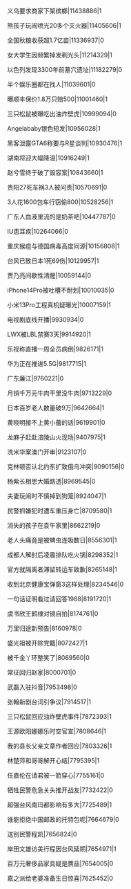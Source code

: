 义乌要求商家下架槟榔|11438886|1

熊孩子玩闹喷光20多个灭火器|11405606|1

全国秋粮收获超1.7亿亩|11336937|0

女大学生因频繁掉发剃光头|11214329|1

以色列发现3300年前墓穴遗址|11182279|0

半个娱乐圈都在找人|11039601|0

曝顺丰保价1.8万只赔500|11001460|1

三只松鼠被曝吃出油炸壁虎|10999094|0

Angelababy银色短发|10956028|1

黑客泄露GTA6称要与R星谈判|10930476|1

湖南将迎大幅降温|10916249|1

赵兮雪终于破了毁容案|10843660|1

贵阳27死车祸3人被问责|10570691|0

3人花1600包车行窃偷800|10528256|1

广东人血液里流的是奶茶吧|10447787|0

IU患耳疾|10264066|0

重庆猴痘与德国病毒高度同源|10156808|1

台风已致日本1死69伤|10129957|1

贾乃亮间歇性清醒|10059144|0

iPhone14Pro被吐槽不耐划|10010035|0

小米13Pro工程真机疑曝光|10007159|1

电视剧底线开播|9930934|0

LWX被LBL禁赛3天|9914920|1

乐视称直播一周全员病倒|9826171|1

华为正在推进5.5G|9817715|1

广东廉江|9760221|0

月销千万元牛肉干里没牛肉|9713229|0

日本百岁老人数量破9万|9642664|1

黄晓明接不上黄小蕾的话|9619901|0

龙麻子赶赴涪陵山火现场|9407975|1

洗米华案澳门开审|9123107|0

克林顿否认北约东扩致俄乌冲突|9090156|0

杨紫长相思大婚路透|8969545|0

夫妻玩闹时不慎掉到狗笼|8924047|1

民警抓嫌犯时遭车重压身亡|8709580|1

消失的孩子在袁午家里|8662219|0

老人头痛竟是被蜱虫连吸数日|8556301|1

成都人解封后凌晨排队吃火锅|8298352|1

官方就隔离者滞留转运车致歉|8265148|1

收到北京健康宝弹窗3这样处理|8234546|0

一句话证明看过请回答1988|8191720|1

虞书欣王鹤棣对镜自拍|8174761|0

万里归途新预告|8160978|0

盛光祖被开除党籍|8072427|1

被千金丫环整笑了|8069560|0

常征回归赵家|8000701|0

武磊入驻抖音|7953498|0

张翰新剧台词引争议|7914517|1

三只松鼠回应油炸壁虎事件|7872393|1

王源欧阳娜娜乐时空官宣|7808646|1

我的县长父亲文章作者回应|7803326|1

林楚萍和哥哥解开心结|7795395|1

任嘉伦在请君被一箭穿心|7755161|0

牺牲民警危急关头推开战友|7732422|0

超强台风南玛都影响有多大|7725489|1

谁能拒绝中国邮政的托特包呢|7664679|0

送别民警程凯|7656824|0

岸田文雄访美行程因台风延期|7654971|1

百万元奢侈品家具疑是赝品|7654005|0

嘉之派给老婆准备生日惊喜|7625452|0

